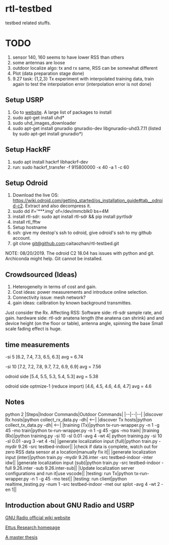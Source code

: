 # rtl-testbed
testbed related stuffs.

# TODO
1. sensor 140, 160 seems to have lower RSS than others
2. some antennas are loose
3. outdoor localize algo: tx and rx same, RSS can be somewhat different
2. Plot (data preparation stage done)
3. 9.27 task: {1,2,3} Tx experiment with interpolated training data, train again to test the interpolation error (interpolation error is not done)


## Setup USRP
1) Go to [website](https://kb.ettus.com/Building_and_Installing_the_USRP_Open-Source_Toolchain_(UHD_and_GNU_Radio)_on_Linux). A large list of packages to install
2) sudo apt-get install uhd*
3) sudo uhd_images_downloader
4) sudo apt-get install gnuradio gnuradio-dev libgnuradio-uhd3.7.11 (listed by sudo apt-get install gnuradio*)

## Setup HackRF
1) sudo apt install hackrf libhackrf-dev
2) run: sudo hackrf_transfer -f 915800000  -x 40  -a 1 -c 60

## Setup Odroid
1) Download the live OS: https://wiki.odroid.com/getting_started/os_installation_guide#tab__odroid-c2. Extract and also decompress it.
2) sudo dd if='***.img' of=/dev/mmcblk0 bs=4M
3) install rtl-sdr: sudo apt install rtl-sdr && pip install pyrtlsdr
4) install rtl_fftw
5) Setup hostname
6) ssh: give my destop's ssh to odroid, give odroid's ssh to my github account.
7) git clone git@github.com:caitaozhan/rtl-testbed.git

NOTE: 08/20/2019. The odroid C2 18.04 has issues with python and git. Archiconda might help. Git cannot be installed.

## Crowdsourced (Ideas)
1) Heterogeneity in terms of cost and gain.
2) Cost ideas: power measurements and introduce online selection.
3) Connectivity issue: mesh network?
4) gain ideas: calibration by known background transmittes.


Just consider the Rx. Affecting RSS:
Software side: rtl-sdr sample rate, and gain.
hardware side: rtl-sdr anatena length (the anatena can shrink) and and device height (on the floor or table), antenna angle, spinning the base
Small scale fading effect is huge.


## time measurements

-si 5
[6.2, 7.4, 7.3, 6.5, 6.3]              avg = 6.74

-si 10
[7.2, 7.2, 7.8, 9.7, 7.2, 6.9, 6.9]    avg = 7.56

odroid side
[5.4, 5.5, 5.3, 5.4, 5.3]              avg = 5.38

odroid side optmize-1 (reduce import)
[4.6, 4.5, 4.6, 4.6, 4.7]              avg = 4.6


## Notes
python 2
|Steps|Indoor Commands|Outdoor Commands|
|--|--|--|
|discover Rx hosts|python collect_rx_data.py -dh| <--|
|discover Tx hosts|python collect_tx_data.py -dh| <--|
|training (Tx)|python tx-run-wrapper.py -n 1 -g 45 -mo train|python tx-run-wrapper.py -n 1 -g 45 -gps -mo train|
|training (Rx)|python training.py -si 10 -sl 0.01 -avg 4 -wt 4| python training.py -si 10 -sl 0.01 -avg 3 -wt 4 -ts|
|generate localization input (full)|python train.py -mydir 9.26 -src testbed-indoor||
|check if data is complete, watch out for zero RSS data sensor at a location|manually fix it||
|generate localization input (inter)|python train.py -mydir 9.26.inter -src testbed-indoor -inter idw||
|generate localization input (sub)|python train.py -src testbed-indoor -full 9.26.inter -sub 9.26.inter-sub||
|Update localization server configurations and run it|use vscode||
|testing: run Tx|python tx-run-wrapper.py -n 1 -g 45 -mo test||
|testing: run client|python realtime_testing.py -num 1 -src testbed-indoor -met our splot -avg 4 -wt 2 -en 1||

## Introduction about GNU Radio and USRP
[GNU Radio official wiki website](https://wiki.gnuradio.org/index.php/Main_Page)

[Ettus Research homepage](https://kb.ettus.com/Knowledge_Base)

[A master thesis](http://oa.upm.es/21618/1/TESIS_MASTER_LEI_ZHANG.pdf)
